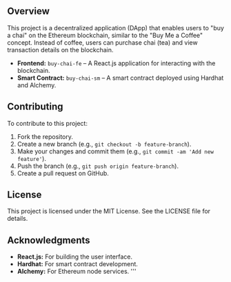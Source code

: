 ## Overview

This project is a decentralized application (DApp) that enables users to "buy a chai" on the Ethereum blockchain, similar to the "Buy Me a Coffee" concept. Instead of coffee, users can purchase chai (tea) and view transaction details on the blockchain.

- **Frontend:** `buy-chai-fe` – A React.js application for interacting with the blockchain.
- **Smart Contract:** `buy-chai-sm` – A smart contract deployed using Hardhat and Alchemy.

## Contributing

To contribute to this project:

1. Fork the repository.
2. Create a new branch (e.g., `git checkout -b feature-branch`).
3. Make your changes and commit them (e.g., `git commit -am 'Add new feature'`).
4. Push the branch (e.g., `git push origin feature-branch`).
5. Create a pull request on GitHub.

## License

This project is licensed under the MIT License. See the LICENSE file for details.

## Acknowledgments

- **React.js:** For building the user interface.
- **Hardhat:** For smart contract development.
- **Alchemy:** For Ethereum node services.
'''
